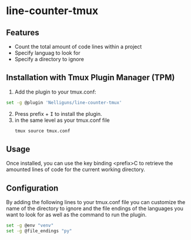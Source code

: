 # line-counter-tmux

## Features

* Count the total amount of code lines within a project
* Specify languag to look for
* Specify a directory to ignore

## Installation with Tmux Plugin Manager (TPM)

1. Add the plugin to your tmux.conf:
```bash
set -g @plugin 'Nelliguns/line-counter-tmux'
```
2. Press prefix + <kbd>I</kbd> to install the plugin.
3. in the same level as your tmux.conf file
   ```bash
   tmux source tmux.conf
   ```

## Usage

Once installed, you can use the key binding \<prefix>C to retrieve the amounted lines of code for the current working directory.

## Configuration

By adding the following lines to your tmux.conf file you can customize the name of the directory to ignore and the file endings of the languages you want to look for as well as the command to run the plugin. 

```bash
set -g @env "venv"
set -g @file_endings "py"
```
